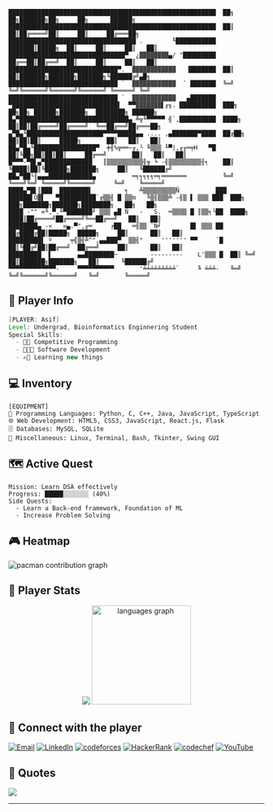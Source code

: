 
```
█████████████████████████████████████████████████████████  ██╗  ██╗███████╗██╗     ██╗      ██████╗
█████████████████████████████████████████████████████████  ██║  ██║██╔════╝██║     ██║     ██╔═══██╗
███████████████████████████████████`.        ╙███████████  ███████║█████╗  ██║     ██║     ██║   ██║
████████████████████████████████▀  ¿▓▓▓▓▓▓▓▓▄/ "█████████  ██╔══██║██╔══╝  ██║     ██║     ██║   ██║
██████████████████████████████▀.  ▓▓▓▓▓▓▓▓▓▓▓▓   ▐███████  ██║  ██║███████╗███████╗███████╗╚██████╔╝▄█╗
██████████████████████████████ `  ▓▓▓▓▓▓▓▓▓▓▓▓  ` ███████  ╚═╝  ╚═╝╚══════╝╚══════╝╚══════╝ ╚═════╝ ╚═╝
██████████████████████████████ `  ▓▓▓▓▓▓▓▓▓▓▓▓   ▄███████
▀█████████████████████████████▌  ▀▀▓▓▓▓▓▓▓▌╓╖. ██████████  ███╗   ██╗██╗ ██████╗███████╗  ████████╗ ██████╗
█▄▀██████████████████████████████▄ ╩╦╙▀▀▀▀▀ ╣`,██████████  ████╗  ██║██║██╔════╝██╔════╝  ╚══██╔══╝██╔═══██╗
▄▀█▄╙█████████████████████▀▀▀▀█████▄▄ .... ,▄███████▀████  ██╔██╗ ██║██║██║     █████╗       ██║   ██║   ██║
██▄▀█▄╙█████████████████▀  ╪╢%╦══~╓,└ ╚▒▒▒ ╙▀|,╓╓═╤H   ▀█  ██║╚██╗██║██║██║     ██╔══╝       ██║   ██║   ██║
█▀▀▀-▀█▌▄▀█████████████   ║▒▒▒▒▒▒▒▒▒▒╢╦ ╘ -╣▒▒▒▒▒▒▒▒▒╢╕    ██║ ╚████║██║╚██████╗███████╗     ██║   ╚██████╔╝
██▄▀██└║▄▄▄████████████▄          ═╕╕╕╕╕═╕═══════          ╚═╝  ╚═══╝╚═╝ ╚═════╝╚══════╝     ╚═╝    ╚═════╝
████▄▀█▌║███  ████████▌         ╕   ╩▒▒▒▒▒▒▒▒▒Ñ          ███
██████▌Ö▓▌   ▀██████████`╔▒▒╣ █ ▒▒m   ╚▒╢▒▒▒╩ -╣▒ ▌ ▒▒▒ ███  ███╗   ███╗███████╗███████╗████████╗   ██╗   ██╗
████ -"" ∞╙,▀.╙▀███████╜ ▒▒▒ ▄█ Ñ   -   S.  ═▒▒▒▒ █ ║▒▒╕└██  ████╗ ████║██╔════╝██╔════╝╚══██╔══╝   ██║   ██║
████████▄ -«   ∞▄.▀",╓═     ╒██   ═╣▒▒ `Ñ╛        █▌ ▒▒▒ ██  ██╔████╔██║█████╗  █████╗     ██║      ██║   ██║
█████████▌ º     ╤╣▒╣╩^",▄▄███▀  ▒▒╣"     ''''''' ▀▀     `█  ██║╚██╔╝██║██╔══╝  ██╔══╝     ██║      ██║   ██║
█████████  ▌       ▄▄████████─         ---------    L'▒▒▒ █  ██║ ╚═╝ ██║███████╗███████╗   ██║      ╚██████╔╝
▀▀▀▀▀▀▀▀▀▀▀▀▀-     ▀▀▀▀▀▀▀▀▀▀       '╧╧╧╧╧╧╧╧╧`     ╚ ╧╧╧-   ╚═╝     ╚═╝╚══════╝╚══════╝   ╚═╝       ╚═════╝
```
 
## 🌟 Player Info
```java
[PLAYER: Asif]
Level: Undergrad, Bioinformatics Enginnering Student
Special Skills: 
  - 💪🏼 Competitive Programming
  - 🧑🏻‍💻 Software Development
  - ✍🏻 Learning new things
```
## 💻 Inventory
```
[EQUIPMENT]
🧠 Programming Languages: Python, C, C++, Java, JavaScript, TypeScript
🌐 Web Development: HTML5, CSS3, JavaScript, React.js, Flask
🗄️ Databases: MySQL, SQLite
🧰 Miscellaneous: Linux, Terminal, Bash, Tkinter, Swing GUI
```
<!--
<div align="center">
  <img src="https://user-images.githubusercontent.com/74038190/212284158-e840e285-664b-44d7-b79b-e264b5e54825.gif"  />
</div>
-->

## 🗺️ Active Quest
```
Mission: Learn DSA effectively  
Progress: █████░░░░░░░ (40%)
Side Quests: 
  - Learn a Back-end framework, Foundation of ML
  - Increase Problem Solving
```

## 🎮 Heatmap

<picture>
  <source media="(prefers-color-scheme: dark)" srcset="https://raw.githubusercontent.com/therockhead/therockhead/output/pacman-contribution-graph-dark.svg">
  <source media="(prefers-color-scheme: light)" srcset="https://raw.githubusercontent.com/therockhead/therockhead/output/pacman-contribution-graph.svg">
  <img alt="pacman contribution graph" src="https://raw.githubusercontent.com/therockhead/therockhead/output/pacman-contribution-graph.svg">
</picture>

###

## 📶 Player Stats
<!--themes can be: ocean_dark, monokai, github_dark, react, default , merko etc-->
<div align="center">
<!--   <img src = "https://github-readme-stats.vercel.app/api?username=therockhead&theme=merko&hide_border=false&include_all_commits=true&count_private=true" /> -->
  <img src="https://nirzak-streak-stats.vercel.app/?user=therockhead&theme=dark&hide_border=false"/>
  <img  src="https://github-readme-stats.vercel.app/api/top-langs?username=therockhead&locale=en&hide_title=true&layout=compact&card_width=320&langs_count=10&theme=dark&hide_border=false" height="195" alt="languages graph" />
</div>




## 🤝 Connect with the player

[![Email](https://img.shields.io/badge/Email-D14836?logo=gmail&logoColor=white)](mailto:asifzamanzisan@gmail.com) [![LinkedIn](https://img.shields.io/badge/LinkedIn-%230077B5.svg?logo=linkedin&logoColor=white)](https://linkedin.com/in/asif-zaman001) [![codeforces](https://img.shields.io/static/v1?message=Codeforces&logo=codeforces&label=&color=black&logoColor=white&labelColor=&style=plastic)](https://codeforces.com/profile/TheRockHead) [![HackerRank](https://img.shields.io/static/v1?message=HackerRank&logo=hackerrank&label=&color=2EC866&logoColor=white&labelColor=&style=plastic)](https://www.hackerrank.com/profile/therockhead) [![codechef](https://img.shields.io/static/v1?message=CodeChef&logo=codechef&label=&color=grey&logoColor=brown&labelColor=&style=plastic)](https://www.codechef.com/users/therockhead) [![YouTube](https://img.shields.io/badge/YouTube-%23FF0000.svg?logo=YouTube&logoColor=light-grey)](https://youtube.com/@UCamcq-wKO2FDIXDpB13BkIw)

## 💭 Quotes
![](https://quotes-github-readme.vercel.app/api?type=horizontal&theme=light)

---
<!--@uthor: asif AKA therockhead-->
